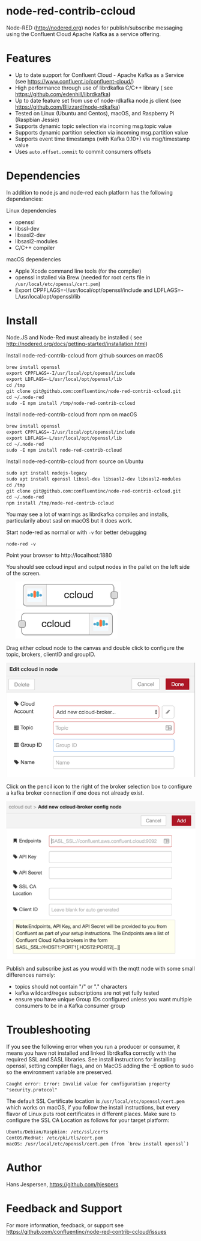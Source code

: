 node-red-contrib-ccloud
========================

Node-RED (http://nodered.org) nodes for publish/subscribe messaging using the Confluent Cloud Apache Kafka as a service offering.

# Features

* Up to date support for Confluent Cloud - Apache Kafka as a Service (see https://www.confluent.io/confluent-cloud/)
* High performance through use of librdkafka C/C++ library ( see https://github.com/edenhill/librdkafka) 
* Up to date feature set from use of node-rdkafka node.js client (see https://github.com/Blizzard/node-rdkafka)
* Tested on Linux (Ubuntu and Centos), macOS, and Raspberry Pi (Raspbian Jessie)
* Supports dynamic topic selection via incoming msg.topic value
* Supports dynamic partition selection via incoming msg.partition value
* Supports event time timestamps (with Kafka 0.10+) via msg/timestamp value
* Uses `auto.offset.commit` to commit consumers offsets 

# Dependencies

In addition to node.js and node-red each platform has the following dependancies:

Linux dependencies

* openssl
* libssl-dev
* libsasl2-dev
* libsasl2-modules
* C/C++ compiler

macOS dependencies

* Apple Xcode command line tools (for the compiler)
* openssl installed via Brew (needed for root certs file in `/usr/local/etc/openssl/cert.pem`)
* Export CPPFLAGS=-I/usr/local/opt/openssl/include and LDFLAGS=-L/usr/local/opt/openssl/lib

# Install

Node.JS and Node-Red must already be installed ( see http://nodered.org/docs/getting-started/installation.html)

Install node-red-contrib-ccloud from github sources on macOS
	
	brew install openssl
	export CPPFLAGS=-I/usr/local/opt/openssl/include
	export LDFLAGS=-L/usr/local/opt/openssl/lib
	cd /tmp	
	git clone git@github.com:confluentinc/node-red-contrib-ccloud.git
	cd ~/.node-red	
	sudo -E npm install /tmp/node-red-contrib-ccloud


Install node-red-contrib-ccloud from npm on macOS

	brew install openssl
	export CPPFLAGS=-I/usr/local/opt/openssl/include
	export LDFLAGS=-L/usr/local/opt/openssl/lib
	cd ~/.node-red
	sudo -E npm install node-red-contrib-ccloud

Install node-red-contrib-ccloud from source on Ubuntu

	sudo apt install nodejs-legacy
	sudo apt install openssl libssl-dev libsasl2-dev libsasl2-modules
	cd /tmp	
	git clone git@github.com:confluentinc/node-red-contrib-ccloud.git
	cd ~/.node-red	
	npm install /tmp/node-red-contrib-ccloud
	
You may see a lot of warnings as librdkafka compiles and installs, particularily about sasl on macOS but it does work.

Start node-red as normal or with `-v` for better debugging

	node-red -v

Point your browser to http://localhost:1880

You should see ccloud input and output nodes in the pallet on the left side of the screen.
<ul>
    <img src="./images/ccloud-in.png">
    <img src="./images/ccloud-out.png">
</ul>

Drag either ccloud node to the canvas and double click to configure the topic, brokers, clientID and groupID.

<img src="./images/ccloud-in-config.png">

Click on the pencil icon to the right of the broker selection box to configure a kafka broker connection if one does not already exist.

<img src="./images/ccloud-broker-config.png">

Publish and subscribe just as you would with the mqtt node with some small differences namely:
<ul>
	<li>topics should not contain "/" or "." characters
	<li>kafka wildcard/regex subscriptions are not yet fully tested
	<li>ensure you have unique Group IDs configured unless you want multiple consumers to be in a Kafka consumer group
</ul>

# Troubleshooting

If you see the following error when you run a producer or consumer, it means you have not installed and linked librdkafka correctly with the required SSL and SASL libraries. See install instructions for installing openssl, setting compiler flags, and on MacOS adding the -E option to sudo so the environment variable are preserved.

	Caught error: Error: Invalid value for configuration property "security.protocol"
	
The default SSL Certificate location is `/usr/local/etc/openssl/cert.pem` which works on macOS, if you follow the install instructions, but every flavor of Linux puts root certificates in different places. Make sure to configure the SSL CA Location as follows for your target platform:

	Ubuntu/Debian/Raspbian: /etc/ssl/certs
	CentOS/RedHat: /etc/pki/tls/cert.pem
	macOS: /usr/local/etc/openssl/cert.pem (from `brew install openssl`)



# Author

Hans Jespersen, https://github.com/hjespers

# Feedback and Support

For more information, feedback, or support see https://github.com/confluentinc/node-red-contrib-ccloud/issues
